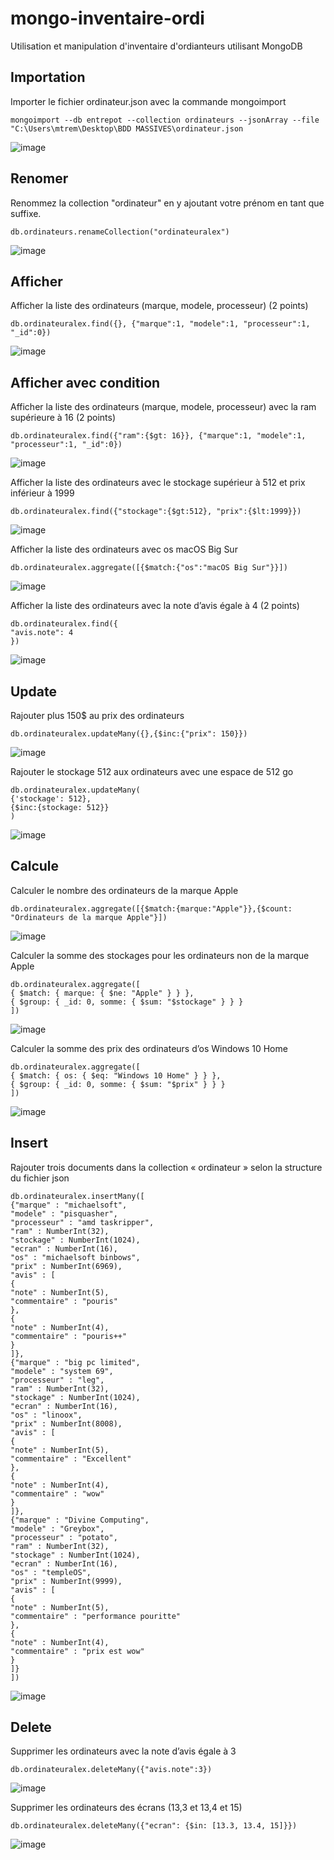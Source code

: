 # mongo-inventaire-ordi
Utilisation et manipulation d'inventaire d'ordianteurs utilisant MongoDB

## Importation
Importer le fichier ordinateur.json avec la commande mongoimport
```
mongoimport --db entrepot --collection ordinateurs --jsonArray --file "C:\Users\mtrem\Desktop\BDD MASSIVES\ordinateur.json
```
![image](https://github.com/4ltrem/mongo-inventaire-ordi/assets/51710412/79412cf3-de22-4052-82a2-656fda726e79)

## Renomer
Renommez la collection "ordinateur" en y ajoutant votre prénom en tant que suffixe. 
```
db.ordinateurs.renameCollection("ordinateuralex")
```
![image](https://github.com/4ltrem/mongo-inventaire-ordi/assets/51710412/9343c300-7a99-4eb3-967b-f38aa3a02311)

## Afficher
Afficher la liste des ordinateurs (marque, modele, processeur) (2 points)
```
db.ordinateuralex.find({}, {"marque":1, "modele":1, "processeur":1, "_id":0})
```
![image](https://github.com/4ltrem/mongo-inventaire-ordi/assets/51710412/a5eb04da-c03e-4ae8-87bf-8a41f49749e3)

## Afficher avec condition
Afficher la liste des ordinateurs (marque, modele, processeur) avec la ram supérieure à 16 (2 points)
```
db.ordinateuralex.find({"ram":{$gt: 16}}, {"marque":1, "modele":1, "processeur":1, "_id":0})
```
![image](https://github.com/4ltrem/mongo-inventaire-ordi/assets/51710412/decfe818-68fd-4101-9582-6c73d332325a)

Afficher la liste des ordinateurs avec le stockage supérieur à 512 et prix inférieur à 1999
```
db.ordinateuralex.find({"stockage":{$gt:512}, "prix":{$lt:1999}})
```
![image](https://github.com/4ltrem/mongo-inventaire-ordi/assets/51710412/a570db69-2a94-4ed2-8c31-1619e1f04198)

Afficher la liste des ordinateurs avec os macOS Big Sur
```
db.ordinateuralex.aggregate([{$match:{"os":"macOS Big Sur"}}])
```
![image](https://github.com/4ltrem/mongo-inventaire-ordi/assets/51710412/45e8368d-338e-449c-b33f-a9d717bba7c7)

Afficher la liste des ordinateurs avec la note d’avis égale à 4 (2 points)
```
db.ordinateuralex.find({
"avis.note": 4
})
```
![image](https://github.com/4ltrem/mongo-inventaire-ordi/assets/51710412/7e31771e-884b-40c7-9b32-ca22e781aa68)


## Update
Rajouter plus 150$ au prix des ordinateurs
```
db.ordinateuralex.updateMany({},{$inc:{"prix": 150}})
```
![image](https://github.com/4ltrem/mongo-inventaire-ordi/assets/51710412/8609cfb0-78c7-48d1-9739-5b0e3ad2ef76)

Rajouter le stockage 512 aux ordinateurs avec une espace de 512 go
```
db.ordinateuralex.updateMany(
{'stockage': 512},
{$inc:{stockage: 512}}
)
```
![image](https://github.com/4ltrem/mongo-inventaire-ordi/assets/51710412/64054a88-76da-4cd6-8eac-c907e0e47a82)

## Calcule
Calculer le nombre des ordinateurs de la marque Apple
```
db.ordinateuralex.aggregate([{$match:{marque:"Apple"}},{$count: "Ordinateurs de la marque Apple"}])
```
![image](https://github.com/4ltrem/mongo-inventaire-ordi/assets/51710412/04f8875c-61dc-4c8b-92fa-bc016cc3c765)

Calculer la somme des stockages pour les ordinateurs non de la marque Apple
```
db.ordinateuralex.aggregate([
{ $match: { marque: { $ne: "Apple" } } },
{ $group: { _id: 0, somme: { $sum: "$stockage" } } }
])
```
![image](https://github.com/4ltrem/mongo-inventaire-ordi/assets/51710412/31f05f05-1dfc-40ef-92d8-55a06b0d0292)

Calculer la somme des prix des ordinateurs d’os Windows 10 Home
```
db.ordinateuralex.aggregate([
{ $match: { os: { $eq: "Windows 10 Home" } } },
{ $group: { _id: 0, somme: { $sum: "$prix" } } }
])
```
![image](https://github.com/4ltrem/mongo-inventaire-ordi/assets/51710412/d7ccb8ce-9694-4a4a-93c2-d201535d82f6)

## Insert
Rajouter trois documents dans la collection « ordinateur » selon la structure du fichier json
```
db.ordinateuralex.insertMany([
{"marque" : "michaelsoft",
"modele" : "pisquasher",
"processeur" : "amd taskripper",
"ram" : NumberInt(32),
"stockage" : NumberInt(1024),
"ecran" : NumberInt(16),
"os" : "michaelsoft binbows",
"prix" : NumberInt(6969),
"avis" : [
{
"note" : NumberInt(5),
"commentaire" : "pouris"
},
{
"note" : NumberInt(4),
"commentaire" : "pouris++"
}
]},
{"marque" : "big pc limited",
"modele" : "system 69",
"processeur" : "leg",
"ram" : NumberInt(32),
"stockage" : NumberInt(1024),
"ecran" : NumberInt(16),
"os" : "linoox",
"prix" : NumberInt(8008),
"avis" : [
{
"note" : NumberInt(5),
"commentaire" : "Excellent"
},
{
"note" : NumberInt(4),
"commentaire" : "wow"
}
]},
{"marque" : "Divine Computing",
"modele" : "Greybox",
"processeur" : "potato",
"ram" : NumberInt(32),
"stockage" : NumberInt(1024),
"ecran" : NumberInt(16),
"os" : "templeOS",
"prix" : NumberInt(9999),
"avis" : [
{
"note" : NumberInt(5),
"commentaire" : "performance pouritte"
},
{
"note" : NumberInt(4),
"commentaire" : "prix est wow"
}
]}
])
```
![image](https://github.com/4ltrem/mongo-inventaire-ordi/assets/51710412/97d13e77-1844-40b2-9fb1-018ba0bd4915)

## Delete
Supprimer les ordinateurs avec la note d’avis égale à 3 
```
db.ordinateuralex.deleteMany({"avis.note":3})
```
![image](https://github.com/4ltrem/mongo-inventaire-ordi/assets/51710412/85fdc41a-7e6f-4703-a6b4-23179d0a008f)

Supprimer les ordinateurs des écrans  (13,3 et 13,4 et 15)
```
db.ordinateuralex.deleteMany({"ecran": {$in: [13.3, 13.4, 15]}})
```
![image](https://github.com/4ltrem/mongo-inventaire-ordi/assets/51710412/871a97c0-9f03-4d6c-92d6-80c13cca90f3)
